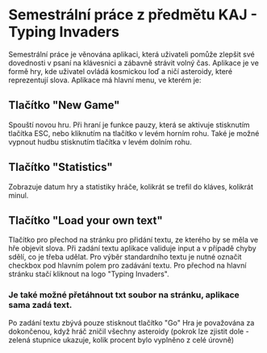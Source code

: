 # Semestrální práce z předmětu KAJ - Typing Invaders
Semestrální práce je věnována aplikaci, která uživateli pomůže zlepšit své dovednosti v psaní na klávesnici a zábavně strávit volný čas.
Aplikace je ve formě hry, kde uživatel ovládá kosmickou loď a ničí asteroidy, které reprezentují slova.
Aplikace má hlavní menu, ve kterém je:

## Tlačítko "New Game"
Spouští novou hru.
Při hraní je funkce pauzy, která se aktivuje stisknutím tlačítka ESC, nebo kliknutím na tlačítko v levém horním rohu.
Také je možné vypnout hudbu stisknutím tlačítka v levém dolním rohu.

## Tlačítko "Statistics"
Zobrazuje datum hry a statistiky hráče, kolikrát se trefil do kláves, kolikrát minul.

## Tlačítko "Load your own text"
Tlačítko pro přechod na stránku pro přidání textu, ze kterého by se měla ve hře objevit slova.
Při zadání textu aplikace validuje input a v případě chyby sdělí, co je třeba udělat.
Pro výběr standardního textu je nutné označit checkbox pod hlavním polem pro zadávání textu.
Pro přechod na hlavní stránku stačí kliknout na logo "Typing Invaders".

### Je také možné přetáhnout txt soubor na stránku, aplikace sama zadá text.

Po zadání textu zbývá pouze stisknout tlačítko "Go"
Hra je považována za dokončenou, když hráč zničil všechny asteroidy (pokrok lze zjistit dole - zelená stupnice ukazuje, kolik procent bylo vyplněno z celé úrovně)
